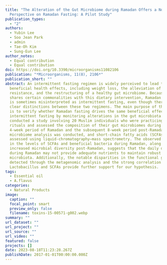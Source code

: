 ```yaml
---
title: "The Alteration of the Gut Microbiome during Ramadan Offers a Novel
  Perspective on Ramadan Fasting: A Pilot Study"
publication_types:
  - "2"
authors:
  - Yubin Lee
  - Soo Jean Park
  - admin
  - Tae-Oh Kim
  - Sung-Eun Lee
author_notes:
  - Equal contribution
  - Equal contribution
doi: https://doi.org/10.3390/microorganisms11082106
publication: "*Microorganisms, 11(8), 2106*"
publication_short: ""
abstract: An intermittent fasting regimen is widely perceived to lead to various
  beneficial health effects, including weight loss, the alleviation of insulin
  resistance, and the restructuring of a healthy gut microbiome. Because it
  shares certain commonalities with this dietary intervention, Ramadan fasting
  is sometimes misinterpreted as intermittent fasting, even though there are
  clear distinctions between these two regimens. The main purpose of this study
  is to verify whether Ramadan fasting drives the same beneficial effects as
  intermittent fasting by monitoring alterations in the gut microbiota. We
  conducted a study involving 20 Muslim individuals who were practicing Ramadan
  rituals and assessed the composition of their gut microbiomes during the
  4-week period of Ramadan and the subsequent 8-week period post-Ramadan. Fecal
  microbiome analysis was conducted, and short-chain fatty acids (SCFAs) were
  assessed using liquid-chromatography–mass spectrometry. The observed decrease
  in the levels of SCFAs and beneficial bacteria during Ramadan, along with the
  increased microbial diversity post-Ramadan, suggests that the daily diet
  during Ramadan may not provide adequate nutrients to maintain robust gut
  microbiota. Additionally, the notable disparities in the functional genes
  detected through the metagenomic analysis and the strong correlation between
  Lactobacillus and SCFAs provide further support for our hypothesis.
tags:
  - Essential oil
  - A.flavus
categories:
  - Natural Products
image:
  caption: ""
  focal_point: smart
  preview_only: false
  filename: toxins-15-00571-g002.webp
summary: ""
url_dataset: ""
url_project: ""
url_source: ""
url_video: ""
featured: false
projects: []
date: 2023-08-18T11:23:28.267Z
publishDate: 2017-01-01T00:00:00.000Z
---
```

